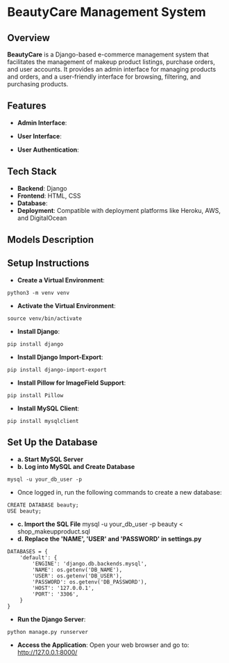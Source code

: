 # BeautyCare Management System

## Overview
**BeautyCare** is a Django-based e-commerce management system that facilitates the management of makeup product listings, purchase orders, and user accounts. It provides an admin interface for managing products and orders, and a user-friendly interface for browsing, filtering, and purchasing products.

## Features

- **Admin Interface**:


- **User Interface**:


- **User Authentication**:


## Tech Stack

- **Backend**: Django
- **Frontend**: HTML, CSS
- **Database**: 
- **Deployment**: Compatible with deployment platforms like Heroku, AWS, and DigitalOcean

## Models Description

## Setup Instructions

- **Create a Virtual Environment**: 
```
python3 -m venv venv
```

- **Activate the Virtual Environment**:
```
source venv/bin/activate
```

- **Install Django**:
```
pip install django
```

- **Install Django Import-Export**:
```
pip install django-import-export
```

- **Install Pillow for ImageField Support**:
```
pip install Pillow
```

- **Install MySQL Client**:
```
pip install mysqlclient
```

## Set Up the Database
- **a. Start MySQL Server**
- **b. Log into MySQL and Create Database**
```
mysql -u your_db_user -p
```
- Once logged in, run the following commands to create a new database:
```
CREATE DATABASE beauty;
USE beauty;
```
- **c. Import the SQL File**
mysql -u your_db_user -p beauty < shop_makeupproduct.sql
- **d. Replace the 'NAME', 'USER' and 'PASSWORD' in settings.py**
```
DATABASES = {
    'default': {
        'ENGINE': 'django.db.backends.mysql',
        'NAME': os.getenv('DB_NAME'),
        'USER': os.getenv('DB_USER'),
        'PASSWORD': os.getenv('DB_PASSWORD'),
        'HOST': '127.0.0.1',
        'PORT': '3306',
    }
}
```

- **Run the Django Server**:
```
python manage.py runserver
```

- **Access the Application**:
Open your web browser and go to:
http://127.0.0.1:8000/
